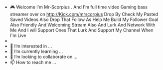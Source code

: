 - 🎮 Welcome I'm Mr-Scorpius . And I'm full time video Gaming bass streamer over on http://Kick.com/mrscorpius Drop By Check My Pasted Saved Videos Also Drop That Follow As Help Me Build My Follower Goal Also Friendly And Welcoming Stream Also And Lurk And Network With Me And I will Support Ones That Lurk And Support My Channel When I'm Live
-  
- 👀 I’m interested in ...
- 🌱 I’m currently learning ...
- 💞️ I’m looking to collaborate on ...
- 📫 How to reach me ...

<!---
Mr-Scorpius/Mr-Scorpius is a ✨ special ✨ repository because its `README.md` (this file) appears on your GitHub profile.
You can click the Preview link to take a look at your changes.
--->

